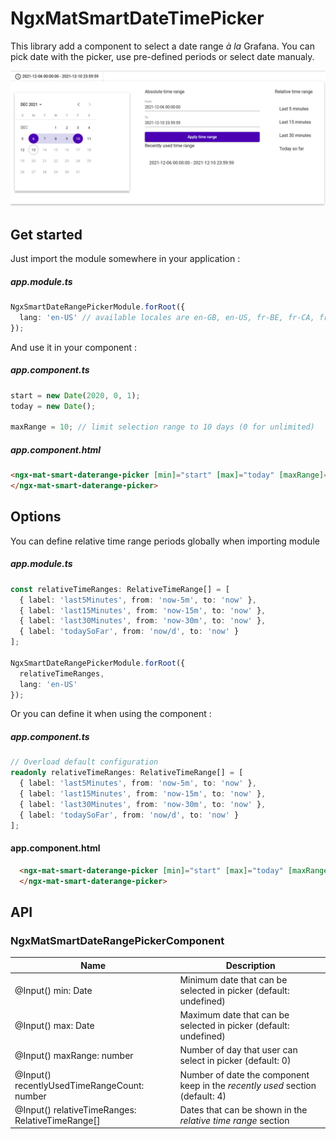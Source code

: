 # NgxMatSmartDateTimePicker

This library add a component to select a date range _à la_ Grafana. You can pick date with the picker, use pre-defined periods or select date manualy.

![screenshot](screenshot.png "Example")


## Get started
Just import the module somewhere in your application :
##### app.module.ts
```typescript
NgxSmartDateRangePickerModule.forRoot({
  lang: 'en-US' // available locales are en-GB, en-US, fr-BE, fr-CA, fr-FR
});
```

And use it in your component :
##### app.component.ts
```ts
start = new Date(2020, 0, 1);
today = new Date();

maxRange = 10; // limit selection range to 10 days (0 for unlimited)
```

##### app.component.html
```html
<ngx-mat-smart-daterange-picker [min]="start" [max]="today" [maxRange]="maxRange">
</ngx-mat-smart-daterange-picker>
```

## Options
You can define relative time range periods globally when importing module
##### app.module.ts
```typescript
const relativeTimeRanges: RelativeTimeRange[] = [
  { label: 'last5Minutes', from: 'now-5m', to: 'now' },
  { label: 'last15Minutes', from: 'now-15m', to: 'now' },
  { label: 'last30Minutes', from: 'now-30m', to: 'now' },
  { label: 'todaySoFar', from: 'now/d', to: 'now' }
];

NgxSmartDateRangePickerModule.forRoot({
  relativeTimeRanges,
  lang: 'en-US'
});
```

Or you can define it when using the component :
##### app.component.ts
```typescript
// Overload default configuration
readonly relativeTimeRanges: RelativeTimeRange[] = [
  { label: 'last5Minutes', from: 'now-5m', to: 'now' },
  { label: 'last15Minutes', from: 'now-15m', to: 'now' },
  { label: 'last30Minutes', from: 'now-30m', to: 'now' },
  { label: 'todaySoFar', from: 'now/d', to: 'now' }
];
```
#### app.component.html
```html
  <ngx-mat-smart-daterange-picker [min]="start" [max]="today" [maxRange]="maxRange" [relativeTimeRanges]="relativeTimeRanges">
  </ngx-mat-smart-daterange-picker>
```

## API
### NgxMatSmartDateRangePickerComponent
| Name                                             | Description                                                                   |
| ------------------------------------------------ | ----------------------------------------------------------------------------- |
| @Input() min: Date                               | Minimum date that can be selected in picker (default: undefined)              |
| @Input() max: Date                               | Maximum date that can be selected in picker (default: undefined)              |
| @Input() maxRange: number                        | Number of day that user can select in picker (default: 0)                     |
| @Input() recentlyUsedTimeRangeCount: number      | Number of date the component keep in the _recently used_ section (default: 4) |
| @Input() relativeTimeRanges: RelativeTimeRange[] | Dates that can be shown in the _relative time range_ section                  |
